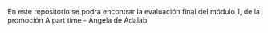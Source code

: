 En este repositorio se podrá encontrar la evaluación final del módulo 1, de la promoción A part time - Ángela de Adalab
